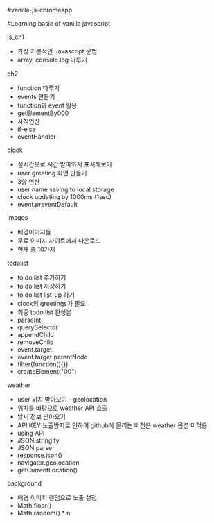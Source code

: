 #vanilla-js-chromeapp

#Learning basic of vanilla javascript

js_ch1

- 가장 기본적인 Javascript 문법
- array, console.log 다루기

ch2

- function 다루기
- events 만들기
- function과 event 활용
- getElementBy000
- 사칙연산
- if-else
- eventHandler

clock

- 실시간으로 시간 받아와서 표시해보기
- user greeting 화면 만들기
- 3항 연산
- user name saving to local storage
- clock updating by 1000ms (1sec)
- event.preventDefault

images

- 배경이미지들
- 무료 이미지 사이트에서 다운로드
- 현재 총 10가지

todolist

- to do list 추가하기
- to do list 저장하기
- to do list list-up 하기
- clock의 greetings가 필요
- 최종 todo list 완성본
- parseInt
- querySelector
- appendChild
- removeChild
- event.target
- event.target.parentNode
- filter(function(){})
- createElement("00")

weather

- user 위치 받아오기 - geolocation
- 위치를 바탕으로 weather API 호출
- 날씨 정보 받아오기
- API KEY 노출방지로 인하여 github에 올리는 버전은 weather 옵션 미적용
- using API
- JSON.stringify
- JSON.parse
- response.json()
- navigator.geolocation
- getCurrentLocation()

background

- 배경 이미지 랜덤으로 노출 설정
- Math.floor()
- Math.random() \* n
